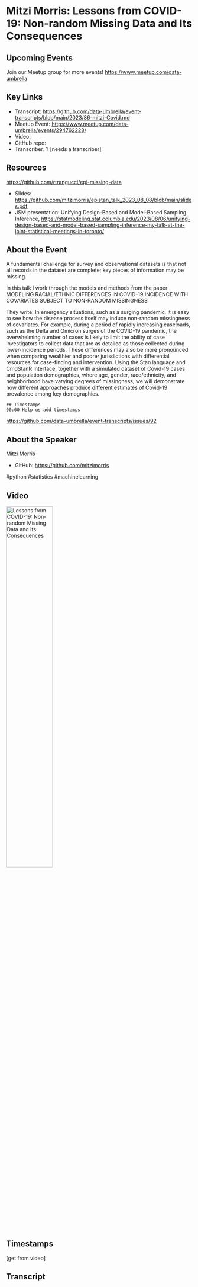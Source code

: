 # Mitzi Morris:  Lessons from COVID-19: Non-random Missing Data and Its Consequences

## Upcoming Events
Join our Meetup group for more events!
https://www.meetup.com/data-umbrella

## Key Links
- Transcript: https://github.com/data-umbrella/event-transcripts/blob/main/2023/86-mitzi-Covid.md
- Meetup Event: https://www.meetup.com/data-umbrella/events/294762228/
- Video:  
- GitHub repo:  
- Transcriber:  ? [needs a transcriber]

## Resources
https://github.com/rtrangucci/epi-missing-data
- Slides: https://github.com/mitzimorris/epistan_talk_2023_08_08/blob/main/slides.pdf
- JSM presentation:  Unifying Design-Based and Model-Based Sampling Inference, https://statmodeling.stat.columbia.edu/2023/08/06/unifying-design-based-and-model-based-sampling-inference-my-talk-at-the-joint-statistical-meetings-in-toronto/

## About the Event
A fundamental challenge for survey and observational datasets is that not all records in the dataset are complete; key pieces of information may be missing.

In this talk I work through the models and methods from the paper
MODELING RACIAL/ETHNIC DIFFERENCES IN COVID-19 INCIDENCE WITH COVARIATES SUBJECT TO NON-RANDOM MISSINGNESS

They write:
In emergency situations, such as a surging pandemic, it is easy to see how the disease process itself may induce non-random missingness of covariates. For example, during a period of rapidly increasing caseloads, such as the Delta and Omicron surges of the COVID-19 pandemic, the overwhelming number of cases is likely to limit the ability of case investigators to collect data that are as detailed as those collected during lower-incidence periods. These differences may also be more pronounced when comparing wealthier and poorer jurisdictions with differential resources for case-finding and intervention.
Using the Stan language and CmdStanR interface, together with a simulated dataset of Covid-19 cases and population demographics, where age, gender, race/ethnicity, and neighborhood have varying degrees of missingness, we will demonstrate how different approaches produce different estimates of Covid-19 prevalence among key demographics.

```
## Timestamps
00:00 Help us add timestamps
```
https://github.com/data-umbrella/event-transcripts/issues/92

## About the Speaker
Mitzi Morris
- GitHub:  https://github.com/mitzimorris

#python #statistics #machinelearning 

## Video
<a href="http://www.youtube.com/watch?feature=player_embedded&v=62Vhv_et9WQ" target="_blank"><img src="http://img.youtube.com/vi/62Vhv_et9WQ/0.jpg"
alt="Lessons from COVID-19: Non-random Missing Data and Its Consequences" width="50%" /></a>

## Timestamps
[get from video]

## Transcript
